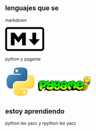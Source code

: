 
## lenguajes que se

markdown

<img alt="markdown" src="https://github.com/Ian-and-code/Ian-and-code/blob/main/markdown.png" width="25%" height="25%">

python y pygame

<img alt="python" src="https://github.com/Ian-and-code/Ian-and-code/blob/main/python.jpeg" width="20%" height="20%"> <img alt="pygame" src="https://github.com/Ian-and-code/Ian-and-code/blob/main/pygame.png" width="35%" height="35%">

## estoy aprendiendo

python lex yacc y rpython lex yacc


